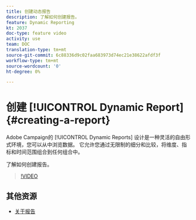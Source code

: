 ```yaml
---
title: 创建动态报告
description: 了解如何创建报告。
feature: Dynamic Reporting
kt: 2037
doc-type: feature video
activity: use
team: DOC
translation-type: tm+mt
source-git-commit: 6c88336d9c02faa683973d74ec21e38622afdf3f
workflow-type: tm+mt
source-wordcount: '0'
ht-degree: 0%

---
```



# 创建 [!UICONTROL Dynamic Report]{#creating-a-report}

Adobe Campaign的 [!UICONTROL Dynamic Reports] 设计是一种灵活的自由形式环境，您可以从中浏览数据。 它允许您通过无限制的细分和比较，将维度、指标和时间范围组合到任何组合中。

了解如何创建报告。

>[!VIDEO](https://video.tv.adobe.com/v/25264/?quality=12)

## 其他资源

* [关于报告](https://docs.adobe.com/content/help/en/campaign-standard/using/reporting/about-reporting/about-dynamic-reports.html)
